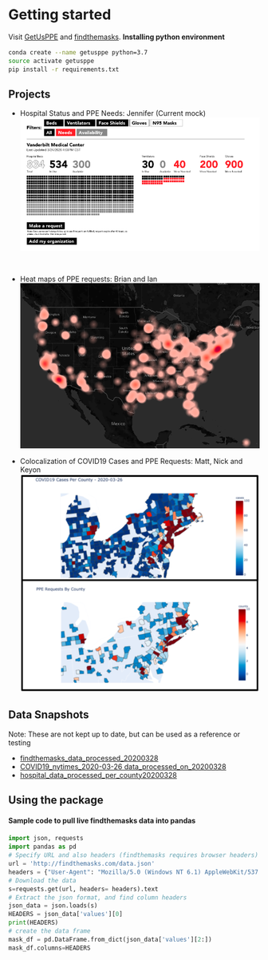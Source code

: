 # Getting started
Visit [GetUsPPE](https://getusppe.org/) and [findthemasks](https://findthemasks.com/give.html). 
**Installing python environment**
```bash
conda create --name getusppe python=3.7
source activate getusppe
pip install -r requirements.txt
```

## Projects
- Hospital Status and PPE Needs: Jennifer (Current mock)
![Alt text](img/Hospital_Status_and_PPE_Needs.png?raw=true "Hospital_Status_and PPE_Needs.png")
<p align="left">
    <b></b><br>
</p>

- Heat maps of PPE requests: Brian and Ian
![Alt text](img/Heat_Maps_of_PPE_requests.png?raw=true "Heat_Maps_of_PPE_requests.png")

- Colocalization of COVID19 Cases and PPE Requests: Matt, Nick and Keyon
![Alt text](img/Colocalization_of_COVID19_Cases_and_PPE_Requests.png?raw=true "Colocalization_of_COVID19_Cases_and_PPE_Requests.png")

## Data Snapshots
Note: These are not kept up to date, but can be used as a reference or testing
- [findthemasks_data_processed_20200328](https://drive.google.com/file/d/1xLrkYf1D63bjDsuptIlC1y1A6z1VN-U7/view?usp=sharing)
- [COVID19_nytimes_2020-03-26 data_processed_on_20200328](https://drive.google.com/file/d/16cNiraOfi1JYVCOI1ovhpmm8M7fsT2O_/view?usp=sharing)
- [hospital_data_processed_per_county20200328](https://drive.google.com/file/d/1XRSjdSbtn3za-ISX_aEJ1DKC0DAUAK89/view?usp=sharing)

## Using the package
#### Sample code to pull live findthemasks data into pandas
```python
import json, requests
import pandas as pd
# Specify URL and also headers (findthemasks requires browser headers)
url = 'http://findthemasks.com/data.json'
headers = {"User-Agent": "Mozilla/5.0 (Windows NT 6.1) AppleWebKit/537.36 (KHTML, like Gecko) Chrome/41.0.2228.0 Safari/537.3"}
# Download the data
s=requests.get(url, headers= headers).text
# Extract the json format, and find column headers
json_data = json.loads(s)
HEADERS = json_data['values'][0]
print(HEADERS)
# create the data frame
mask_df = pd.DataFrame.from_dict(json_data['values'][2:])
mask_df.columns=HEADERS
```
